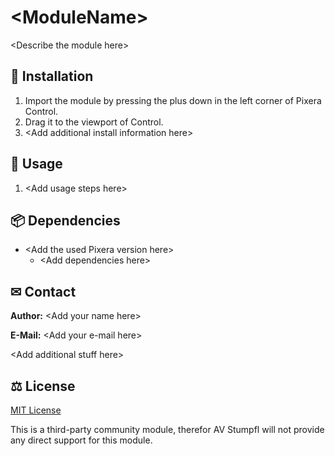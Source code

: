 # \<ModuleName\>

\<Describe the module here\>

## 💾 Installation

1. Import the module by pressing the plus down in the left corner of Pixera Control.
2. Drag it to the viewport of Control.
3. \<Add additional install information here\>

## 📑 Usage

1. \<Add usage steps here\>

## 📦 Dependencies

- \<Add the used Pixera version here\>
  - \<Add dependencies here\>

## ✉ Contact

**Author:** \<Add your name here\>

**E-Mail:** \<Add your e-mail here\>

\<Add additional stuff here\>

## ⚖ License

[MIT License](https://github.com/pixera-one/control-modules/blob/main/LICENSE)

This is a third-party community module, therefor AV Stumpfl will not provide any direct support for this module.
